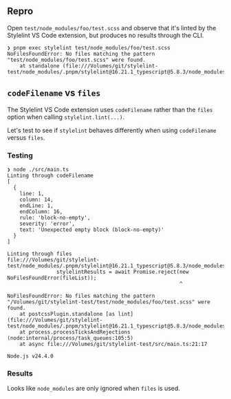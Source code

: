 ## Repro

Open `test/node_modules/foo/test.scss` and observe that it's linted by the Stylelint VS Code extension, but produces no results through the CLI.

```
❯ pnpm exec stylelint test/node_modules/foo/test.scss 
NoFilesFoundError: No files matching the pattern "test/node_modules/foo/test.scss" were found.
    at standalone (file:///Volumes/git/stylelint-test/node_modules/.pnpm/stylelint@16.21.1_typescript@5.8.3/node_modules/stylelint/lib/standalone.mjs:292:43)
```

## `codeFilename` vs `files`

The Stylelint VS Code extension uses `codeFilename` rather than the `files` option when calling `stylelint.lint(...)`.

Let's test to see if `stylelint` behaves differently when using `codeFilename` versus `files`.

### Testing

```
❯ node ./src/main.ts
Linting through codeFilename
[
  {
    line: 1,
    column: 14,
    endLine: 1,
    endColumn: 16,
    rule: 'block-no-empty',
    severity: 'error',
    text: 'Unexpected empty block (block-no-empty)'
  }
]
```

```
Linting through files
file:///Volumes/git/stylelint-test/node_modules/.pnpm/stylelint@16.21.1_typescript@5.8.3/node_modules/stylelint/lib/standalone.mjs:292
                stylelintResults = await Promise.reject(new NoFilesFoundError(fileList));
                                                        ^

NoFilesFoundError: No files matching the pattern "/Volumes/git/stylelint-test/test/node_modules/foo/test.scss" were found.
    at postcssPlugin.standalone [as lint] (file:///Volumes/git/stylelint-test/node_modules/.pnpm/stylelint@16.21.1_typescript@5.8.3/node_modules/stylelint/lib/standalone.mjs:292:43)
    at process.processTicksAndRejections (node:internal/process/task_queues:105:5)
    at async file:///Volumes/git/stylelint-test/src/main.ts:21:17

Node.js v24.4.0
```

### Results

Looks like `node_modules` are only ignored when `files` is used.
